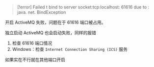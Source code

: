 > [!error] Failed t bind to server socket:tcp:localhost: 61616 due to : java. net. BindException

开启 ActiveMQ 失败，问题在于 61616 端口被占用。

独立启动 ActiveMQ 也会启动失败，同样的报错

1. 检查 61616 端口情况
2. Windows：检查 `Internet Connection Sharing (ICS)` 服务

如果实在不行就在其他端口开启

‍
